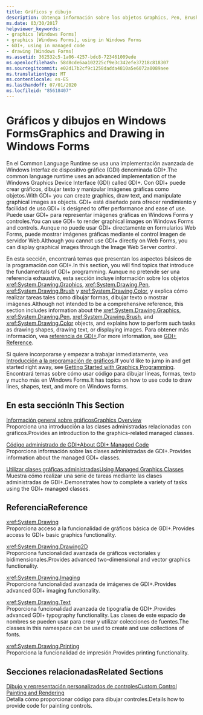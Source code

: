 ```yaml
---
title: Gráficos y dibujo
description: Obtenga información sobre los objetos Graphics, Pen, Brush y color, y cómo realizar tareas como dibujar formas, dibujar texto o mostrar imágenes en Windows Forms.
ms.date: 03/30/2017
helpviewer_keywords:
- graphics [Windows Forms]
- graphics [Windows Forms], using in Windows Forms
- GDI+, using in managed code
- drawing [Windows Forms]
ms.assetid: 362532c5-1a06-4257-bdc8-723461009ede
ms.openlocfilehash: 58d8cde6aa102225cf9e3c342efe37218c818307
ms.sourcegitcommit: e02d17b2cf9c1258dadda4810a5e6072a0089aee
ms.translationtype: MT
ms.contentlocale: es-ES
ms.lasthandoff: 07/01/2020
ms.locfileid: "85618407"
---
```

# <a name="graphics-and-drawing-in-windows-forms"></a><span data-ttu-id="aeb66-103">Gráficos y dibujos en Windows Forms</span><span class="sxs-lookup"><span data-stu-id="aeb66-103">Graphics and Drawing in Windows Forms</span></span>
<span data-ttu-id="aeb66-104">En el Common Language Runtime se usa una implementación avanzada de Windows Interfaz de dispositivo gráfico (GDI) denominada GDI+.</span><span class="sxs-lookup"><span data-stu-id="aeb66-104">The common language runtime uses an advanced implementation of the Windows Graphics Device Interface (GDI) called GDI+.</span></span> <span data-ttu-id="aeb66-105">Con GDI+ puede crear gráficos, dibujar texto y manipular imágenes gráficas como objetos.</span><span class="sxs-lookup"><span data-stu-id="aeb66-105">With GDI+ you can create graphics, draw text, and manipulate graphical images as objects.</span></span> <span data-ttu-id="aeb66-106">GDI+ está diseñado para ofrecer rendimiento y facilidad de uso.</span><span class="sxs-lookup"><span data-stu-id="aeb66-106">GDI+ is designed to offer performance and ease of use.</span></span> <span data-ttu-id="aeb66-107">Puede usar GDI+ para representar imágenes gráficas en Windows Forms y controles.</span><span class="sxs-lookup"><span data-stu-id="aeb66-107">You can use GDI+ to render graphical images on Windows Forms and controls.</span></span> <span data-ttu-id="aeb66-108">Aunque no puede usar GDI+ directamente en formularios Web Forms, puede mostrar imágenes gráficas mediante el control imagen de servidor Web.</span><span class="sxs-lookup"><span data-stu-id="aeb66-108">Although you cannot use GDI+ directly on Web Forms, you can display graphical images through the Image Web Server control.</span></span>  
  
 <span data-ttu-id="aeb66-109">En esta sección, encontrará temas que presentan los aspectos básicos de la programación con GDI+.</span><span class="sxs-lookup"><span data-stu-id="aeb66-109">In this section, you will find topics that introduce the fundamentals of GDI+ programming.</span></span> <span data-ttu-id="aeb66-110">Aunque no pretende ser una referencia exhaustiva, esta sección incluye información sobre los objetos <xref:System.Drawing.Graphics>, <xref:System.Drawing.Pen>, <xref:System.Drawing.Brush> y <xref:System.Drawing.Color>, y explica cómo realizar tareas tales como dibujar formas, dibujar texto o mostrar imágenes.</span><span class="sxs-lookup"><span data-stu-id="aeb66-110">Although not intended to be a comprehensive reference, this section includes information about the <xref:System.Drawing.Graphics>, <xref:System.Drawing.Pen>, <xref:System.Drawing.Brush>, and <xref:System.Drawing.Color> objects, and explains how to perform such tasks as drawing shapes, drawing text, or displaying images.</span></span> <span data-ttu-id="aeb66-111">Para obtener más información, vea [referencia de GDI+](/windows/desktop/gdiplus/-gdiplus-class-gdi-reference).</span><span class="sxs-lookup"><span data-stu-id="aeb66-111">For more information, see [GDI+ Reference](/windows/desktop/gdiplus/-gdiplus-class-gdi-reference).</span></span>  
  
 <span data-ttu-id="aeb66-112">Si quiere incorporarse y empezar a trabajar inmediatamente, vea [Introducción a la programación de gráficos](getting-started-with-graphics-programming.md).</span><span class="sxs-lookup"><span data-stu-id="aeb66-112">If you'd like to jump in and get started right away, see [Getting Started with Graphics Programming](getting-started-with-graphics-programming.md).</span></span> <span data-ttu-id="aeb66-113">Encontrará temas sobre cómo usar código para dibujar líneas, formas, texto y mucho más en Windows Forms.</span><span class="sxs-lookup"><span data-stu-id="aeb66-113">It has topics on how to use code to draw lines, shapes, text, and more on Windows forms.</span></span>  
  
## <a name="in-this-section"></a><span data-ttu-id="aeb66-114">En esta sección</span><span class="sxs-lookup"><span data-stu-id="aeb66-114">In This Section</span></span>  
 [<span data-ttu-id="aeb66-115">Información general sobre gráficos</span><span class="sxs-lookup"><span data-stu-id="aeb66-115">Graphics Overview</span></span>](graphics-overview-windows-forms.md)  
 <span data-ttu-id="aeb66-116">Proporciona una introducción a las clases administradas relacionadas con gráficos.</span><span class="sxs-lookup"><span data-stu-id="aeb66-116">Provides an introduction to the graphics-related managed classes.</span></span>  
  
 [<span data-ttu-id="aeb66-117">Código administrado de GDI+</span><span class="sxs-lookup"><span data-stu-id="aeb66-117">About GDI+ Managed Code</span></span>](about-gdi-managed-code.md)  
 <span data-ttu-id="aeb66-118">Proporciona información sobre las clases administradas de GDI+.</span><span class="sxs-lookup"><span data-stu-id="aeb66-118">Provides information about the managed GDI+ classes.</span></span>  
  
 [<span data-ttu-id="aeb66-119">Utilizar clases gráficas administradas</span><span class="sxs-lookup"><span data-stu-id="aeb66-119">Using Managed Graphics Classes</span></span>](using-managed-graphics-classes.md)  
 <span data-ttu-id="aeb66-120">Muestra cómo realizar una serie de tareas mediante las clases administradas de GDI+.</span><span class="sxs-lookup"><span data-stu-id="aeb66-120">Demonstrates how to complete a variety of tasks using the GDI+ managed classes.</span></span>  
  
## <a name="reference"></a><span data-ttu-id="aeb66-121">Referencia</span><span class="sxs-lookup"><span data-stu-id="aeb66-121">Reference</span></span>  
 <xref:System.Drawing>  
 <span data-ttu-id="aeb66-122">Proporciona acceso a la funcionalidad de gráficos básica de GDI+.</span><span class="sxs-lookup"><span data-stu-id="aeb66-122">Provides access to GDI+ basic graphics functionality.</span></span>  
  
 <xref:System.Drawing.Drawing2D>  
 <span data-ttu-id="aeb66-123">Proporciona funcionalidad avanzada de gráficos vectoriales y bidimensionales.</span><span class="sxs-lookup"><span data-stu-id="aeb66-123">Provides advanced two-dimensional and vector graphics functionality.</span></span>  
  
 <xref:System.Drawing.Imaging>  
 <span data-ttu-id="aeb66-124">Proporciona funcionalidad avanzada de imágenes de GDI+.</span><span class="sxs-lookup"><span data-stu-id="aeb66-124">Provides advanced GDI+ imaging functionality.</span></span>  
  
 <xref:System.Drawing.Text>  
 <span data-ttu-id="aeb66-125">Proporciona funcionalidad avanzada de tipografía de GDI+.</span><span class="sxs-lookup"><span data-stu-id="aeb66-125">Provides advanced GDI+ typography functionality.</span></span> <span data-ttu-id="aeb66-126">Las clases de este espacio de nombres se pueden usar para crear y utilizar colecciones de fuentes.</span><span class="sxs-lookup"><span data-stu-id="aeb66-126">The classes in this namespace can be used to create and use collections of fonts.</span></span>  
  
 <xref:System.Drawing.Printing>  
 <span data-ttu-id="aeb66-127">Proporciona la funcionalidad de impresión.</span><span class="sxs-lookup"><span data-stu-id="aeb66-127">Provides printing functionality.</span></span>  
  
## <a name="related-sections"></a><span data-ttu-id="aeb66-128">Secciones relacionadas</span><span class="sxs-lookup"><span data-stu-id="aeb66-128">Related Sections</span></span>  
 [<span data-ttu-id="aeb66-129">Dibujo y representación personalizados de controles</span><span class="sxs-lookup"><span data-stu-id="aeb66-129">Custom Control Painting and Rendering</span></span>](../controls/custom-control-painting-and-rendering.md)  
 <span data-ttu-id="aeb66-130">Detalla cómo proporcionar código para dibujar controles.</span><span class="sxs-lookup"><span data-stu-id="aeb66-130">Details how to provide code for painting controls.</span></span>
